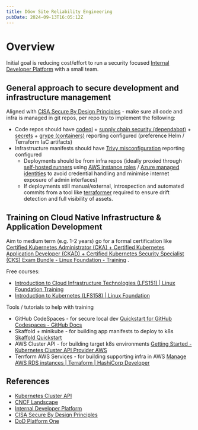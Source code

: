 ```yaml
---
title: DGov Site Reliability Engineering
pubDate: 2024-09-13T16:05:12Z
---
```


# Overview

Initial goal is reducing cost/effort to run a security focused [Internal Developer Platform](https://internaldeveloperplatform.org) with a small team.

## General approach to secure development and infrastructure management

Aligned with [CISA Secure By Design Principles](https://www.cisa.gov/resources-tools/resources/secure-by-design) - make sure all code and infra is managed in git repos, per repo try to implement the following:

- Code repos should have [codeql](https://docs.github.com/en/code-security/code-scanning/introduction-to-code-scanning/about-code-scanning-with-codeql) + [supply chain security (dependabot)](https://docs.github.com/en/code-security/supply-chain-security/understanding-your-software-supply-chain/about-supply-chain-security) + [secrets](https://docs.github.com/en/code-security/secret-scanning/introduction/about-secret-scanning) + [grype (containers)](https://github.com/anchore/grype) reporting configured (preference Helm / Terraform IaC artifacts)
- Infrastructure manifests should have [Trivy misconfiguration](https://aquasecurity.github.io/trivy/v0.55/tutorials/misconfiguration/terraform/) reporting configured
  - Deployments should be from infra repos (ideally proxied through [self-hosted runners](https://docs.github.com/en/actions/hosting-your-own-runners/managing-self-hosted-runners/about-self-hosted-runners) using [AWS instance roles](https://docs.aws.amazon.com/AWSEC2/latest/UserGuide/iam-roles-for-amazon-ec2.html) / [Azure managed identities](https://learn.microsoft.com/en-us/entra/identity/managed-identities-azure-resources/how-to-configure-managed-identities?pivots=qs-configure-portal-windows-vm) to avoid credential handling and minimise internet exposure of admin interfaces)
  - If deployments still manual/external, introspection and automated commits from a tool like [terraformer](https://github.com/GoogleCloudPlatform/terraformer) required to ensure drift detection and full visibility of assets.

## Training on Cloud Native Infrastructure & Application Development

Aim to medium term (e.g. 1-2 years) go for a formal certification like [Certified Kubernetes Administrator (CKA) + Certified Kubernetes Application Developer (CKAD) + Certified Kubernetes Security Specialist (CKS) Exam Bundle - Linux Foundation - Training](https://training.linuxfoundation.org/training/cka-ckad-cks-exam-bundle/) .

Free courses:

- [Introduction to Cloud Infrastructure Technologies (LFS151) | Linux Foundation Training](https://training.linuxfoundation.org/training/introduction-to-cloud-infrastructure-technologies/)
- [Introduction to Kubernetes (LFS158) | Linux Foundation](https://training.linuxfoundation.org/training/introduction-to-kubernetes/)

Tools / tutorials to help with training

- GitHub CodeSpaces - for secure local dev [Quickstart for GitHub Codespaces - GitHub Docs](https://docs.github.com/en/codespaces/getting-started/quickstart)
- Skaffold + minikube - for building app manifests to deploy to k8s [Skaffold Quickstart](https://skaffold.dev/docs/quickstart/)
- AWS Cluster API - for building target k8s environments [Getting Started - Kubernetes Cluster API Provider AWS](https://cluster-api-aws.sigs.k8s.io/getting-started)
- Terrform AWS Services - for building supporting infra in AWS [Manage AWS RDS instances | Terraform | HashiCorp Developer](https://developer.hashicorp.com/terraform/tutorials/aws/aws-rds)

## References
- [Kubernetes Cluster API](https://cluster-api.sigs.k8s.io)
- [CNCF Landscape](https://landscape.cncf.io)
- [Internal Developer Platform](https://internaldeveloperplatform.org)
- [CISA Secure By Design Principles](https://www.cisa.gov/resources-tools/resources/secure-by-design)
- [DoD Platform One](https://p1.dso.mil)
